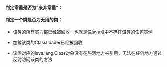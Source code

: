 #### 判定常量是否为“废弃常量”：



#### 判定一个类是否为无用的类：

* 该类的所有实力都已经被回收，也就是说java堆中不存在该类的任何实例

* 加载该类的ClassLoader已经被回收

* 该类对应的java.lang.Class对象没有在热河地方被引用，无法在任何地方通过反射访问该类的方法



